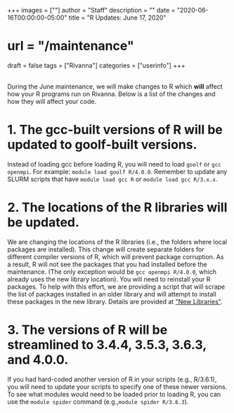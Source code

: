 +++
images = [""]
author = "Staff"
description = ""
date = "2020-06-16T00:00:00-05:00"
title = "R Updates: June 17, 2020"
# url = "/maintenance"
draft = false
tags = ["Rivanna"]
categories = ["userinfo"]
+++

<br>
During the June maintenance, we will make changes to R which <b>will</b> affect how your R programs run on Rivanna.  Below is a list of the changes and how they will affect your code.

# 1. The gcc-built versions of R will be updated to goolf-built versions.  
Instead of loading gcc before loading R, you will need to load `goolf` or `gcc openmpi`.  For example:  `module load goolf R/4.0.0`. 
Remember to update any SLURM scripts that have `module load gcc R` or `module load gcc R/3.x.x`.  

# 2. The locations of the R libraries will be updated.
We are changing the locations of the R libraries (i.e., the folders where local packages are installed).  This change will create separate folders for different compiler versions of R, which will prevent package corruption.
As a result, R will not see the packages that you had installed before the maintenance.  (The only exception would be `gcc openmpi R/4.0.0`, which already uses the new library location).  You will need to reinstall your R packages.  To help with this effort, we are providing a script that will scrape the list of packages installed in an older library and will attempt to install these packages in the new library. Details are provided at ["New Libraries"](/userinfo/transition_new_r_libraries).


# 3. The versions of R will be streamlined to 3.4.4, 3.5.3, 3.6.3, and 4.0.0.
If you had hard-coded another version of R in your scripts (e.g., R/3.6.1), you will need to update your scripts to specify one of these newer versions.
To see what modules would need to be loaded prior to loading R, you can use the `module spider` command (e.g.,`module spider R/3.6.3`).


